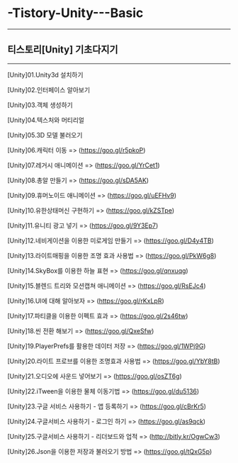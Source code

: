 # -Tistory-Unity---Basic

-----------------------------------

## 티스토리[Unity] 기초다지기

-----------------------------------

[Unity]01.Unity3d 설치하기 

[Unity]02.인터페이스 알아보기 

[Unity]03.객체 생성하기

[Unity]04.텍스처와 머티리얼

[Unity]05.3D 모델 불러오기 

[Unity]06.캐릭터 이동 => (https://goo.gl/r5pkoP)

[Unity]07.레거시 애니메이션 => (https://goo.gl/YrCet1)

[Unity]08.총알 만들기 => (https://goo.gl/sDA5AK)

[Unity]09.휴머노이드 애니메이션 => (https://goo.gl/uEFHv9)

[Unity]10.유한상태머신 구현하기 => (https://goo.gl/kZSTpe)

[Unity]11.유니티 광고 넣기 => (https://goo.gl/9Y3Ep7)

[Unity]12.네비게이션을 이용한 미로게임 만들기 => (https://goo.gl/D4y4TB)

[Unity]13.라이트매핑을 이용한 조명 효과 사용법 => (https://goo.gl/PkW6g8)

[Unity]14.SkyBox를 이용한 하늘 표현 => (https://goo.gl/qnxuqg)

[Unity]15.블렌드 트리와 모션캡쳐 애니메이션 => (https://goo.gl/RsEJc4)

[Unity]16.UI에 대해 알아보자 => (https://goo.gl/rKxLpR)

[Unity]17.파티클을 이용한 이펙트 효과 => (https://goo.gl/2s46tw)

[Unity]18.씬 전환 해보기 => (https://goo.gl/QxeSfw)

[Unity]19.PlayerPrefs를 활용한 데이터 저장 => (https://goo.gl/1WPj9G)

[Unity]20.라이트 프로브를 이용한 조명효과 사용법 => (https://goo.gl/YbY8tB)

[Unity]21.오디오에 사운드 넣어보기 => (https://goo.gl/osZT6g)

[Unity]22.iTween을 이용한 물체 이동기법 => (https://goo.gl/du5136)

[Unity]23.구글 서비스 사용하기 - 앱 등록하기 => (https://goo.gl/cBrKr5)

[Unity]24.구글서비스 사용하기 - 로그인 하기 => (https://goo.gl/as9qck)

[Unity]25.구글서비스 사용하기 - 리더보드와 업적 => (http://bitly.kr/OgwCw3)

[Unity]26.Json을 이용한 저장과 불러오기 방법 => (https://goo.gl/tQxG5p)


